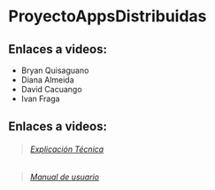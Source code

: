# ProyectoAppsDistribuidas

## Enlaces a videos:
- Bryan Quisaguano
- Diana Almeida
- David Cacuango
- Ivan Fraga

## Enlaces a videos:
> ######  [Explicación Técnica](https://epnecuador-my.sharepoint.com/:b:/g/personal/diana_almeida01_epn_edu_ec/EUY_veI22y1IpDNEJYGDDdwB-eYNZXuu22IINJyfnJGpsQ?e=NQ7tOS)

> ######  [Manual de usuario](https://youtu.be/v-SxqoxMKGE)
